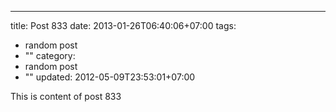 ---
title: Post 833
date: 2013-01-26T06:40:06+07:00
tags:
  - random post
  - ""
category:
  - random post
  - ""
updated: 2012-05-09T23:53:01+07:00

This is content of post 833